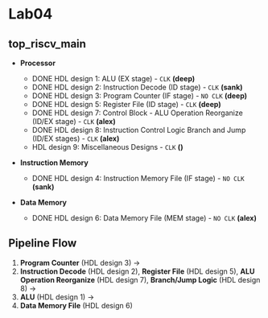 # Lab04

## top_riscv_main
- **Processor**
  - DONE HDL design 1: ALU (EX stage) - `CLK` __(deep)__
  - DONE HDL design 2: Instruction Decode (ID stage) - `CLK` __(sank)__
  - DONE HDL design 3: Program Counter (IF stage) - `NO CLK` __(deep)__
  - DONE HDL design 5: Register File (ID stage) - `CLK` __(deep)__
  - DONE HDL design 7: Control Block - ALU Operation Reorganize (ID/EX stage) - `CLK`  __(alex)__
  - DONE HDL design 8: Instruction Control Logic Branch and Jump (ID/EX stages) - `CLK` __(alex)__
  - HDL design 9: Miscellaneous Designs - `CLK` __()__

- **Instruction Memory**
  - DONE HDL design 4: Instruction Memory File (IF stage) - `NO CLK` __(sank)__

- **Data Memory**
  - DONE HDL design 6: Data Memory File (MEM stage) - `NO CLK` __(alex)__

## Pipeline Flow
1. **Program Counter** (HDL design 3) → 
2. **Instruction Decode** (HDL design 2), **Register File** (HDL design 5), **ALU Operation Reorganize** (HDL design 7), **Branch/Jump Logic** (HDL design 8) → 
3. **ALU** (HDL design 1) → 
4. **Data Memory File** (HDL design 6)
